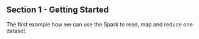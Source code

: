 Section 1 - Getting Started
-----------------------

The first example how we can use the Spark to read, map and reduce one dataset.